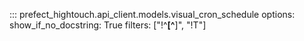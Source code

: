 ::: prefect_hightouch.api_client.models.visual_cron_schedule
    options:
      show_if_no_docstring: True
      filters: ["!^__[^__]", "!T"]